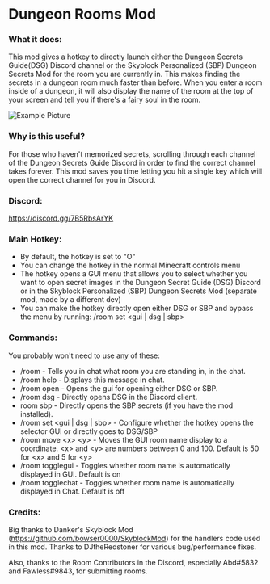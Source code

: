 # Dungeon Rooms Mod
### What it does:
This mod gives a hotkey to directly launch either the Dungeon Secrets Guide(DSG) Discord channel or the Skyblock
Personalized (SBP) Dungeon Secrets Mod for the room you are currently in. This makes finding the secrets in a dungeon
room much faster than before. When you enter a room inside of a dungeon, it will also display the name of the room at
the top of your screen and tell you if there's a fairy soul in the room.

![Example Picture](https://hypixel.net/attachments/2347266/)

### Why is this useful?
For those who haven't memorized secrets, scrolling through each channel of the Dungeon Secrets Guide Discord in order to
find the correct channel takes forever. This mod saves you time letting you hit a single key which will open the correct
channel for you in Discord.

### Discord:
https://discord.gg/7B5RbsArYK

### Main Hotkey:
 - By default, the hotkey is set to "O"
 - You can change the hotkey in the normal Minecraft controls menu
 - The hotkey opens a GUI menu that allows you to select whether you want to open secret images in the Dungeon Secret
  Guide (DSG) Discord or in the Skyblock Personalized (SBP) Dungeon Secrets Mod (separate mod, made by a different dev)
 - You can make the hotkey directly open either DSG or SBP and bypass the menu by running: /room set \<gui | dsg | sbp\>
 
### Commands:
You probably won't need to use any of these:
 - /room - Tells you in chat what room you are standing in, in the chat.
 - /room help - Displays this message in chat.
 - /room open - Opens the gui for opening either DSG or SBP.
 - /room dsg - Directly opens DSG in the Discord client.
 - room sbp - Directly opens the SBP secrets (if you have the mod installed).
 - /room set \<gui | dsg | sbp\> - Configure whether the hotkey opens the selector GUI or directly goes to DSG/SBP      
 - /room move \<x\> \<y\> - Moves the GUI room name display to a coordinate. \<x\> and \<y\> are numbers between 0 and 100. Default is 50 for \<x\> and 5 for \<y\>
 - /room togglegui - Toggles whether room name is automatically displayed in GUI. Default is on
 - /room togglechat - Toggles whether room name is automatically displayed in Chat. Default is off

### Credits:
Big thanks to Danker's Skyblock Mod (https://github.com/bowser0000/SkyblockMod) for the handlers code used in this mod.
Thanks to DJtheRedstoner for various bug/performance fixes.

Also, thanks to the Room Contributors in the Discord, especially Abd#5832 and Fawless#9843, for submitting rooms.